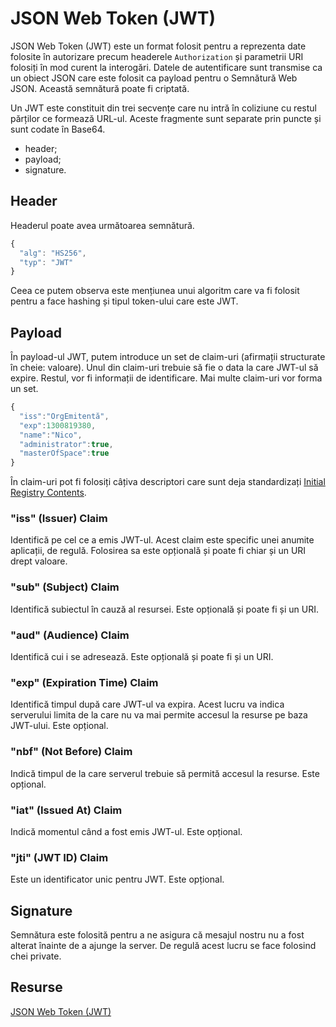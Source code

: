 # JSON Web Token (JWT)

JSON Web Token (JWT) este un format folosit pentru a reprezenta date folosite în autorizare precum headerele `Authorization` și parametrii URI folosiți în mod curent la interogări.
Datele de autentificare sunt transmise ca un obiect JSON care este folosit ca payload pentru o Semnătură Web JSON. Această semnătură poate fi criptată.

Un JWT este constituit din trei secvențe care nu intră în coliziune cu restul părților ce formează URL-ul. Aceste fragmente sunt separate prin puncte și sunt codate în Base64.

- header;
- payload;
- signature.

## Header

Headerul poate avea următoarea semnătură.

```javascript
{
  "alg": "HS256",
  "typ": "JWT"
}
```

Ceea ce putem observa este mențiunea unui algoritm care va fi folosit pentru a face hashing și tipul token-ului care este JWT.

## Payload

În payload-ul JWT, putem introduce un set de claim-uri (afirmații structurate în cheie: valoare). Unul din claim-uri trebuie să fie o data la care JWT-ul să expire. Restul, vor fi informații de identificare. Mai multe claim-uri vor forma un set.

```javascript
{
  "iss":"OrgEmitentă",
  "exp":1300819380,
  "name":"Nico",
  "administrator":true,
  "masterOfSpace":true
}
```

În claim-uri pot fi folosiți câțiva descriptori care sunt deja standardizați [Initial Registry Contents](https://tools.ietf.org/html/rfc7519#section-10.1.2).

### "iss" (Issuer) Claim

Identifică pe cel ce a emis JWT-ul. Acest claim este specific unei anumite aplicații, de regulă. Folosirea sa este opțională și poate fi chiar și un URI drept valoare.

### "sub" (Subject) Claim

Identifică subiectul în cauză al resursei. Este opțională și poate fi și un URI.

### "aud" (Audience) Claim

Identifică cui i se adresează. Este opțională și poate fi și un URI.

### "exp" (Expiration Time) Claim

Identifică timpul după care JWT-ul va expira. Acest lucru va indica serverului limita de la care nu va mai permite accesul la resurse pe baza JWT-ului. Este opțional.

### "nbf" (Not Before) Claim

Indică timpul de la care serverul trebuie să permită accesul la resurse. Este opțional.

### "iat" (Issued At) Claim

Indică momentul când a fost emis JWT-ul. Este opțional.

### "jti" (JWT ID) Claim

Este un identificator unic pentru JWT. Este opțional.

## Signature

Semnătura este folosită pentru a ne asigura că mesajul nostru nu a fost alterat înainte de a ajunge la server. De regulă acest lucru se face folosind chei private.

## Resurse

[JSON Web Token (JWT)](https://tools.ietf.org/html/rfc7519)
